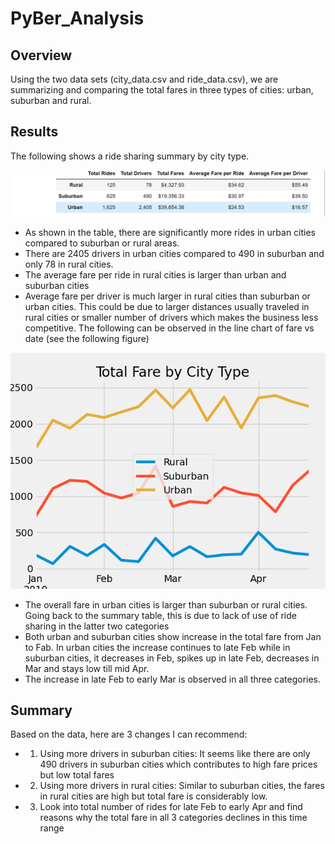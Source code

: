 # PyBer_Analysis
## Overview
Using the two data sets (city_data.csv and ride_data.csv), we are summarizing and comparing the total fares in three types of cities: urban, suburban and rural. 
## Results
The following shows a ride sharing summary by city type.

![DataFrame](/Resources/my_summary_data_frame.png?raw=true "DataFrame")

-	As shown in the table, there are significantly more rides in urban cities compared to suburban or rural areas. 
-	There are 2405 drivers in urban cities compared to 490 in suburban and only 78 in rural cities. 
-	The average fare per ride in rural cities is larger than urban and suburban cities
-	Average fare per driver is much larger in rural cities than suburban or urban cities. This could be due to larger distances usually traveled in rural cities or smaller number of drivers which makes the business less competitive.
The following can be observed in the line chart of fare vs date (see the following figure)

![LineChart](/Resources/PyBer_fare_summary.png "LineChart")

-	The overall fare in urban cities is larger than suburban or rural cities. Going back to the summary table, this is due to lack of use of ride sharing in the latter two categories
-	Both urban and suburban cities show increase in the total fare from Jan to Fab. In urban cities the increase continues to late Feb while in suburban cities, it decreases in Feb, spikes up in late Feb, decreases in Mar and stays low till mid Apr.
-	The increase in late Feb to early Mar is observed in all three categories.
## Summary 
Based on the data, here are 3 changes I can recommend:
-	1. Using more drivers in suburban cities: It seems like there are only 490 drivers in suburban cities which contributes to high fare prices but low total fares
-	2.  Using more drivers in rural cities: Similar to suburban cities, the fares in rural cities are high but total fare is considerably low.
-	3. Look into total number of rides for late Feb to early Apr and find reasons why the total fare in all 3 categories declines in this time range
